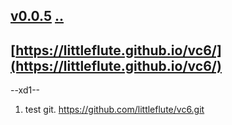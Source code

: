 ## [v0.0.5](https://github.com/littleflute/vc6/edit/master/i/11/DrawCli/readme.md) [..](..)
## [https://littleflute.github.io/vc6/](https://littleflute.github.io/vc6/)

--xd1--
1. test git. 
https://github.com/littleflute/vc6.git
